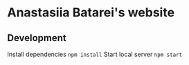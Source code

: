 # Anastasiia Batarei's website

## Development
Install dependencies `npm install`
Start local server `npm start`
